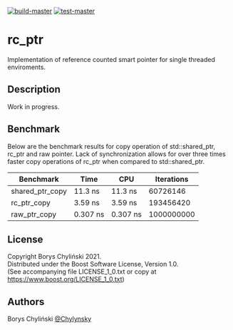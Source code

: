 [![build-master](https://github.com/Chylynsky/rc_ptr/actions/workflows/build-master.yml/badge.svg)](https://github.com/Chylynsky/rc_ptr/actions/workflows/build-master.yml) [![test-master](https://github.com/Chylynsky/rc_ptr/actions/workflows/test-master.yml/badge.svg)](https://github.com/Chylynsky/rc_ptr/actions/workflows/test-master.yml)

# rc_ptr

Implementation of reference counted smart pointer for single threaded enviroments.

## Description

Work in progress.

## Benchmark

Below are the benchmark results for copy operation of std::shared_ptr, rc_ptr and raw pointer. Lack of synchronization allows for over three times faster copy operations of rc_ptr when compared to std::shared_ptr.

Benchmark | Time | CPU | Iterations  
----------|------|-----|-----------
shared_ptr_copy | 11.3 ns | 11.3 ns | 60726146  
rc_ptr_copy | 3.59 ns | 3.59 ns | 193456420  
raw_ptr_copy | 0.307 ns | 0.307 ns | 1000000000  

## License

Copyright Borys Chyliński 2021.  
Distributed under the Boost Software License, Version 1.0.  
(See accompanying file LICENSE_1_0.txt or copy at https://www.boost.org/LICENSE_1_0.txt)  

## Authors

Borys Chyliński
[@Chylynsky](https://github.com/Chylynsky)
